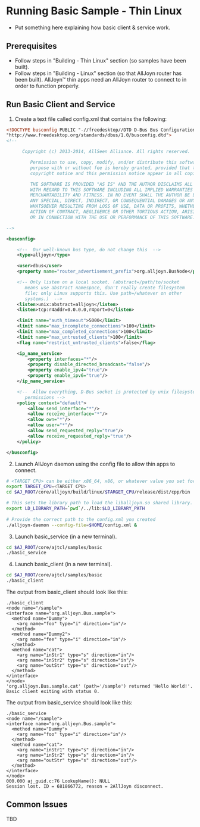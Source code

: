 Running Basic Sample - Thin Linux
=================================

* Put something here explaining how basic client & service work.

## Prerequisites

* Follow steps in "Building - Thin Linux" section (so samples have been built).
* Follow steps in "Building - Linux" section (so that AllJoyn router has been built). AllJoyn&trade; thin apps need an AllJoyn router to connect to in order to function properly.

## Run Basic Client and Service

1. Create a text file called config.xml that contains the following:

  ```xml
  <!DOCTYPE busconfig PUBLIC "-//freedesktop//DTD D-Bus Bus Configuration 1.0//EN"
 "http://www.freedesktop.org/standards/dbus/1.0/busconfig.dtd">
  <!--

        Copyright (c) 2013-2014, AllSeen Alliance. All rights reserved.

           Permission to use, copy, modify, and/or distribute this software for any
           purpose with or without fee is hereby granted, provided that the above
           copyright notice and this permission notice appear in all copies.

           THE SOFTWARE IS PROVIDED "AS IS" AND THE AUTHOR DISCLAIMS ALL WARRANTIES
           WITH REGARD TO THIS SOFTWARE INCLUDING ALL IMPLIED WARRANTIES OF
           MERCHANTABILITY AND FITNESS. IN NO EVENT SHALL THE AUTHOR BE LIABLE FOR
           ANY SPECIAL, DIRECT, INDIRECT, OR CONSEQUENTIAL DAMAGES OR ANY DAMAGES
           WHATSOEVER RESULTING FROM LOSS OF USE, DATA OR PROFITS, WHETHER IN AN
           ACTION OF CONTRACT, NEGLIGENCE OR OTHER TORTIOUS ACTION, ARISING OUT OF
           OR IN CONNECTION WITH THE USE OR PERFORMANCE OF THIS SOFTWARE.

  -->

  <busconfig>

      <!--  Our well-known bus type, do not change this  -->
      <type>alljoyn</type>
  
      <user>dbus</user>
      <property name="router_advertisement_prefix">org.alljoyn.BusNode</property>

      <!-- Only listen on a local socket. (abstract=/path/to/socket
         means use abstract namespace, don't really create filesystem
         file; only Linux supports this. Use path=/whatever on other
         systems.)  -->
      <listen>unix:abstract=alljoyn</listen>
      <listen>tcp:r4addr=0.0.0.0,r4port=0</listen>

      <limit name="auth_timeout">5000</limit>
      <limit name="max_incomplete_connections">100</limit>
      <limit name="max_completed_connections">100</limit>
      <limit name="max_untrusted_clients">100</limit>
      <flag name="restrict_untrusted_clients">false</flag>

      <ip_name_service>
          <property interfaces="*"/>
          <property disable_directed_broadcast="false"/>
          <property enable_ipv4="true"/>
          <property enable_ipv6="true"/>
      </ip_name_service>

      <!--  Allow everything, D-Bus socket is protected by unix filesystem
         permissions -->
      <policy context="default">
          <allow send_interface="*"/>
          <allow receive_interface="*"/>
          <allow own="*"/>
          <allow user="*"/>
          <allow send_requested_reply="true"/>
          <allow receive_requested_reply="true"/>
      </policy>

  </busconfig>
  ```

2. Launch AllJoyn daemon using the config file to allow thin apps to connect.

  ```sh
  # <TARGET CPU> can be either x86_64, x86, or whatever value you set for CPU= when running SCons.
  export TARGET_CPU=<TARGET CPU>
  cd $AJ_ROOT/core/alljoyn/build/linux/$TARGET_CPU/release/dist/cpp/bin

  # This sets the library path to load the liballjoyn.so shared library.
  export LD_LIBRARY_PATH=`pwd`/../lib:$LD_LIBRARY_PATH
    
  # Provide the correct path to the config.xml you created
  ./alljoyn-daemon --config-file=$HOME/config.xml &
  ```

3. Launch basic_service (in a new terminal).

  ```sh
  cd $AJ_ROOT/core/ajtcl/samples/basic
  ./basic_service
  ```

4. Launch basic_client (in a new terminal).

  ```sh
  cd $AJ_ROOT/core/ajtcl/samples/basic
  ./basic_client
  ``` 

The output from basic_client should look like this:

```
./basic_client
<node name="/sample">
<interface name="org.alljoyn.Bus.sample">
  <method name="Dummy">
    <arg name="foo" type="i" direction="in"/>
  </method>
  <method name="Dummy2">
    <arg name="fee" type="i" direction="in"/>
  </method>
  <method name="cat">
    <arg name="inStr1" type="s" direction="in"/>
    <arg name="inStr2" type="s" direction="in"/>
    <arg name="outStr" type="s" direction="out"/>
  </method>
</interface>
</node>
'org.alljoyn.Bus.sample.cat' (path='/sample') returned 'Hello World!'.
Basic client exiting with status 0.
```

The output from basic_service should look like this:

```
./basic_service
<node name="/sample">
<interface name="org.alljoyn.Bus.sample">
  <method name="Dummy">
    <arg name="foo" type="i" direction="in"/>
  </method>
  <method name="cat">
    <arg name="inStr1" type="s" direction="in"/>
    <arg name="inStr2" type="s" direction="in"/>
    <arg name="outStr" type="s" direction="out"/>
  </method>
</interface>
</node>
000.000 aj_guid.c:76 LookupName(): NULL
Session lost. ID = 681866772, reason = 2AllJoyn disconnect.
```

## Common Issues

TBD
